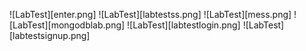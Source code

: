 ![LabTest][enter.png]
![LabTest][labtestss.png]
![LabTest][mess.png]
![LabTest][mongodblab.png]
![LabTest][labtestlogin.png]
![LabTest][labtestsignup.png]
